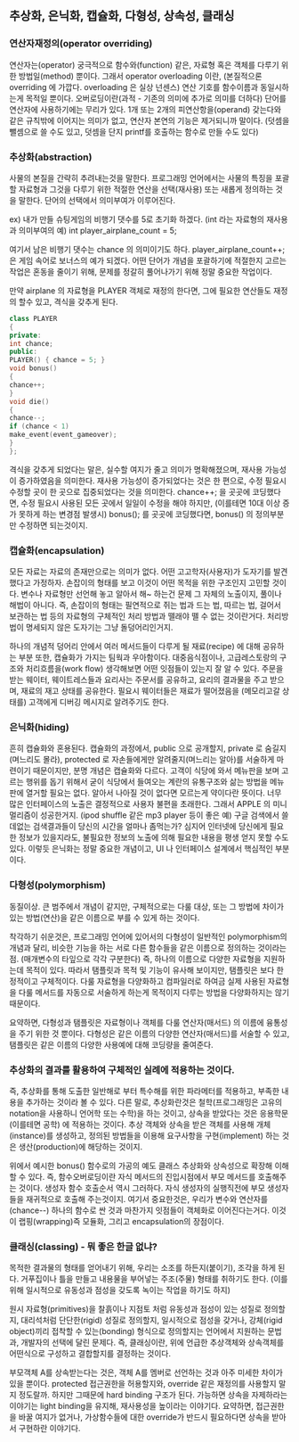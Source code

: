 ## 추상화, 은닉화, 캡슐화, 다형성, 상속성, 클래싱


### 연산자재정의(operator overriding)
연산자는(operator) 궁극적으로 함수와(function) 같은, 자료형 혹은 객체를 다루기 위한 방법일(method) 뿐이다.
그래서 operator overloading 이란, (본질적으론 overriding 에 가깝다. overloading 은 실상 넌센스)
연산 기호를 함수이름과 동일시하는게 목적일 뿐이다.
오버로딩이란(과적 - 기존의 의미에 추가로 의미를 더하다) 단어를 연산자에 사용하기에는 무리가 있다.
1개 또는 2개의 피연산항을(operand) 갖는다와 같은 규칙밖에 이어지는 의미가 없고, 연산자 본연의 기능은 제거되니까 말이다.
(덧셈을 뺄셈으로 쓸 수도 있고, 덧셈을 단지 printf를 호출하는 함수로 만들 수도 있다)

### 추상화(abstraction)
사물의 본질을 간략히 추려내는것을 말한다.
프로그래밍 언어에서는 사물의 특징을 포괄할 자료형과 그것을 다루기 위한 적절한 연산을 선택(재사용) 또는 새롭게 정의하는 것을 말한다.
단어의 선택에서 의미부여가 이루어진다.

ex) 내가 만들 슈팅게임의 비행기 댓수를 5로 초기화 하겠다. (int 라는 자료형의 재사용과 의미부여의 예)
int player_airplane_count = 5;

여기서 남은 비행기 댓수는 chance 의 의미이기도 하다.
player_airplane_count++; 은 게임 속어로 보너스의 예가 되겠다.
어떤 단어가 개념을 포괄하기에 적절한지 고르는 작업은 혼동을 줄이기 위해, 문제를 정갈히 풀어나가기 위해 정말 중요한 작업이다.

만약 airplane 의 자료형을 PLAYER 객체로 재정의 한다면,
그에 필요한 연산들도 재정의 할수 있고, 격식을 갖추게 된다.
``` cpp
class PLAYER
{
private:
int chance;
public:
PLAYER() { chance = 5; }
void bonus()
{
chance++;
}
void die()
{
chance--;
if (chance < 1)
make_event(event_gameover);
}
};
```
격식을 갖추게 되었다는 말은, 실수할 여지가 줄고 의미가 명확해졌으며, 재사용 가능성이 증가하였음을 의미한다.
재사용 가능성이 증가되었다는 것은 한 편으로, 수정 필요시 수정할 곳이 한 곳으로 집중되었다는 것을 의미한다.
chance++; 을 곳곳에 코딩했다면, 수정 필요시 사용된 모든 곳에서 일일이 수정을 해야 하지만,
(이를테면 10대 이상 증가 못하게 하는 변경점 발생시)
bonus(); 를 곳곳에 코딩했다면, bonus() 의 정의부분만 수정하면 되는것이지.

### 캡슐화(encapsulation)
모든 자료는 자료의 존재만으로는 의미가 없다.
어떤 고고학자(사용자)가 도자기를 발견했다고 가정하자.
손잡이의 형태를 보고 이것이 어떤 목적을 위한 구조인지 고민할 것이다.
변수나 자료형만 선언해 놓고 알아서 해~ 하는건 문제 그 자체의 노출이지, 풀이나 해법이 아니다.
즉, 손잡이의 형태는 필연적으로 쥐는 법과 드는 법, 따르는 법, 걸어서 보관하는 법 등의
자료형의 구체적인 처리 방법과 뗄래야 뗄 수 없는 것이란거다.
처리방법이 명세되지 않은 도자기는 그냥 돌덩어리인거지.

하나의 개념적 덩어리 안에서 여러 메서드들이 다루게 될 재료(recipe) 에 대해 공유하는 부분 또한,
캡슐화가 가지는 팀웍과 우아함이다.
대중음식점이나, 고급레스토랑의 구조와 처리흐름을(work flow) 생각해보면 어떤 잇점들이 있는지 잘 알 수 있다.
주문을 받는 웨이터, 웨이트레스들과 요리사는 주문서를 공유하고, 요리의 결과물을 주고 받으며,
재료의 재고 상태를 공유한다.
필요시 웨이터들은 재료가 떨어졌음을 (메모리고갈 상태를) 고객에게 디버깅 메시지로 알려주기도 한다.

### 은닉화(hiding)
흔히 캡슐화와 혼용된다.
캡슐화의 과정에서, public 으로 공개할지, private 로 숨길지(며느리도 몰라),
protected 로 자손들에게만 알려줄지(며느리는 알아)를 서술하게 마련이기 때문이지만,
분명 개념은 캡슐화와 다르다.
고객이 식당에 와서 메뉴판을 보며 고르는 행위를 돕기 위해서
굳이 식당에서 들여오는 계란의 유통구조와 삶는 방법을 메뉴판에 열거할 필요는 없다.
알아서 나아질 것이 없다면 모르는게 약이다란 뜻이다.
너무 많은 인터페이스의 노출은 결정적으로 사용자 불편을 초래한다.
그래서 APPLE 의 미니멀리즘이 성공한거지. (ipod shuffle 같은 mp3 player 등이 좋은 예)
구글 검색에서 쓸데없는 검색결과들이 당신의 시간을 얼마나 좀먹는가?
심지어 인터넷에 당신에게 필요한 정보가 있을지라도, 불필요한 정보의 노출에 의해 필요한 내용을 평생 얻지 못할 수도 있다.
이렇듯 은닉화는 정말 중요한 개념이고, UI 나 인터페이스 설계에서 핵심적인 부분이다.

### 다형성(polymorphism)
동질이상.
큰 범주에서 개념이 같지만,
구체적으로는 다룰 대상, 또는 그 방법에 차이가 있는 방법(연산)을 같은 이름으로 부를 수 있게 하는 것이다.

착각하기 쉬운것은, 프로그래밍 언어에 있어서의 다형성이 일반적인 polymorphism의 개념과 달리,
비슷한 기능을 하는 서로 다른 함수들을 같은 이름으로 정의하는 것이라는 점. (매개변수의 타잎으로 각각 구분한다)
즉, 하나의 이름으로 다양한 자료형을 지원하는데 목적이 있다.
따라서 탬플릿과 목적 및 기능이 유사해 보이지만, 탬플릿은 보다 한정적이고 구체적이다.
다룰 자료형을 다양화하고 컴파일러로 하여금 실제 사용된 자료형을 다룰 메서드를 자동으로 서술하게 하는게 목적이지
다루는 방법을 다양화하지는 않기 때문이다.

요약하면, 다형성과 탬플릿은 자료형이나 객체를 다룰 연산자(매서드) 의 이름에 융통성을 주기 위한 것 뿐이다.
다형성은 같은 이름의 다양한 연산자(매서드)를 서술할 수 있고,
탬플릿은 같은 이름의 다양한 사용예에 대해 코딩량을 줄여준다.

### 추상화의 결과를 활용하여 구체적인 실례에 적용하는 것이다.
즉, 추상화를 통해 도출한 일반해로 부터 특수해를 위한 파라메터를 적용하고, 부족한 내용을 추가하는 것이라 볼 수 있다.
다른 말로, 추상화란것은 철학(프로그래밍은 고유의 notation을 사용하니 언어학 또는 수학)을 하는 것이고,
상속을 받았다는 것은 응용학문(이를테면 공학) 에 적용하는 것이다.
추상 객체와 상속을 받은 객체를 사용해 개체(instance)를 생성하고, 정의된 방법들을 이용해
요구사항을 구현(implement) 하는 것은 생산(production)에 해당하는 것이지.

위에서 예시한 bonus() 함수로의 가공의 예도 클래스 추상화와 상속성으로 확장해 이해할 수 있다.
즉, 함수오버로딩이란 자식 메서드의 진입시점에서 부모 메서드를 호출해주는 것이다.
생성자 함수 호출순서 역시 그러하다. 자식 생성자의 실행직전에 부모 생성자들을 재귀적으로 호출해 주는것이지.
여기서 중요한것은, 우리가 변수와 연산자를 (chance--) 하나의 함수로 싼 것과 마찬가지 잇점들이 객체화로 이어진다는거다.
이것이 랩핑(wrapping)즉 모듈화, 그리고 encapsulation의 장점이다.

### 클래싱(classing) - 뭐 좋은 한글 없냐?
목적한 결과물의 형태를 얻어내기 위해,
우리는 소조를 하든지(붙이기), 조각을 하게 된다. 거푸집이나 틀을 만들고 내용물을 부어넣는 주조(주물) 형태를 취하기도 한다.
(이를 위해 일시적으로 유동성과 점성을 갖도록 녹이는 작업을 하기도 하지)

원시 자료형(primitives)을 찰흙이나 지점토 처럼 유동성과 점성이 있는 성질로 정의할지,
대리석처럼 단단한(rigid) 성질로 정의할지,
일시적으로 점성을 갖거나, 강체(rigid object)끼리 접착할 수 있는(bonding) 형식으로 정의할지는
언어에서 지원하는 문법과, 개발자의 선택에 달린 문제다.
즉, 클래싱이란, 위에 언급한 추상객체와 상속객체를 어떤식으로 구성하고 결합할지를 결정하는 것이다.

부모객체 A를 상속받는다는 것은, 객체 A를 멤버로 선언하는 것과 아주 미세한 차이가 있을 뿐이다.
protected 접근권한을 허용할지와, override 같은 재정의를 사용할지 말지 정도랄까.
하지만 그때문에 hard binding 구조가 된다.
가능하면 상속을 자제하라는 이야기는 light binding을 유지해, 재사용성을 높이라는 이야기다.
요약하면, 접근권한을 바꿀 여지가 없거나, 가상함수들에 대한 override가 반드시 필요하다면 상속을 받아서 구현하란 이야기다.
